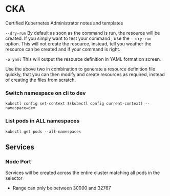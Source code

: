 # CKA 
Certified Kubernetes Administrator notes and templates

``` --dry-run ``` By default as soon as the command is run, the resource will be created. If you simply want to test your command , use the ``` --dry-run ``` option. This will not create the resource, instead, tell you weather the resource can be created and if your command is right.

``` -o yaml ``` This will output the resource definition in YAML format on screen.

Use the above two in combination to generate a resource definition file quickly, that you can then modify and create resources as required, instead of creating the files from scratch.



### Switch namespace on cli to dev

``` kubectl config set-context $(kubectl config current-context) --namespace=dev ```


### List pods in ALL namespaces

``` kubectl get pods --all-namespaces ```


## Services

### Node Port

Services will be created across the entire cluster matching all pods in the selector
- Range can only be between 30000 and 32767


